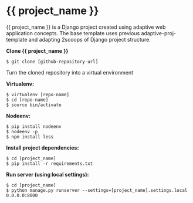 {{ project_name }}
========================

{{ project_name }} is a Django project created using adaptive web application concepts. The base template uses previous adaptive-proj-template and adapting 2scoops of Django project structure.

**Clone {{ project_name }}**

    $ git clone [github-repository-url]

Turn the cloned repository into a virtual environment

**Virtualenv:**

    $ virtualenv [repo-name]
    $ cd [repo-name]
    $ source bin/activate

**Nodeenv:**

    $ pip install nodeenv
    $ nodeenv -p
    $ npm install less

**Install project dependencies:**

    $ cd [project_name]
    $ pip install -r requirements.txt

**Run server (using local settings):**

    $ cd [project_name]
    $ python manage.py runserver --settings=[project_name].settings.local 0.0.0.0:8000



    
